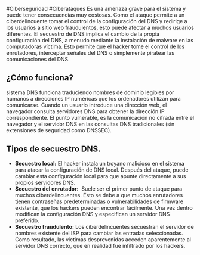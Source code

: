 #Ciberseguridad #Ciberataques 
Es una amenaza grave para el sistema y puede tener consecuencias muy costosas. Como el ataque permite a un ciberdelincuente tomar el control de la configuración del DNS y redirige a los usuarios a sitio web fraudulentos, esto puede afectar a muchos usuarios diferentes. El secuestro de DNS implica el cambio de la propia configuración del DNS, a menudo mediante la instalación de malware en las computadoras víctima. Esto permite que el hacker tome el control de los enrutadores, interceptar señales del DNS o simplemente piratear las comunicaciones del DNS.
## ¿Cómo funciona?
sistema DNS funciona traduciendo nombres de dominio legibles por humanos a direcciones IP numéricas que los ordenadores utilizan para comunicarse. Cuando un usuario introduce una dirección web, el navegador consulta servidores DNS para obtener la dirección IP correspondiente. El punto vulnerable, es la comunicación no cifrada entre el navegador y el servidor DNS en las consultas DNS tradicionales (sin extensiones de seguridad como DNSSEC).
## Tipos de secuestro DNS.
- **Secuestro local:** El hacker instala un troyano malicioso en el sistema para atacar la configuración de DNS local. Después del ataque, puede cambiar esta configuración local para que apunte directamente a sus propios servidores DNS.
- **Secuestro del enrutador:**  Suele ser el primer punto de ataque para muchos ciberdelincuentes. Esto se debe a que muchos enrutadores tienen contraseñas predeterminadas o vulnerabilidades de firmware existente, que los hackers pueden encontrar fácilmente. Una vez dentro modifican la configuración DNS y especifican un servidor DNS preferido.
- **Secuestro fraudulento:** Los ciberdelincuentes secuestran el servidor de nombres existente del ISP para cambiar las entradas seleccionadas. Como resultado, las victimas desprevenidas acceden aparentemente al servidor DNS correcto, que en realidad fue infiltrado por los hackers.

